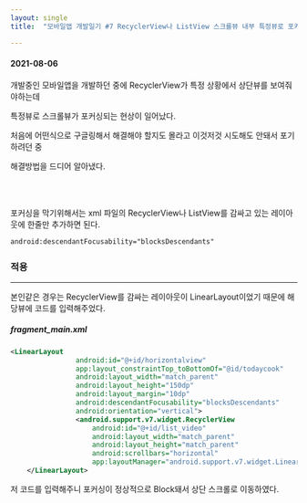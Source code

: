 ```yaml
---
layout: single
title:  "모바일앱 개발일기 #7 RecyclerView나 ListView 스크롤뷰 내부 특정뷰로 포커스 되는 현상 해결하기"

---
```


#### 2021-08-06

개발중인 모바일앱을 개발하던 중에 RecyclerView가 특정 상황에서  상단뷰를 보여줘야하는데

특정뷰로 스크롤뷰가 포커싱되는 현상이 일어났다.

처음에 어떤식으로 구글링해서 해결해야 할지도 몰라고 이것저것 시도해도 안돼서 포기하려던 중

해결방법을 드디어 알아냈다.

 <br/><br/>

포커싱을 막기위해서는 xml 파일의 RecyclerView나 ListView를 감싸고 있는 레이아웃에 한줄만 추가하면 된다.



```xml
android:descendantFocusability="blocksDescendants"
```





### 적용

---

본인같은 경우는 RecyclerView를 감싸는 레이아웃이 LinearLayout이었기 때문에 해당뷰에 코드를 입력해주었다. 

  ##### fragment_main.xml

```xml
<LinearLayout
                android:id="@+id/horizontalview"
                app:layout_constraintTop_toBottomOf="@id/todaycook"
                android:layout_width="match_parent"
                android:layout_height="150dp"
                android:layout_margin="10dp"
                android:descendantFocusability="blocksDescendants"
                android:orientation="vertical">
                <android.support.v7.widget.RecyclerView
                    android:id="@+id/list_video"
                    android:layout_width="match_parent"
                    android:layout_height="match_parent"
                    android:scrollbars="horizontal"
                    app:layoutManager="android.support.v7.widget.LinearLayoutManager"/>
    </LinearLayout>
```

저 코드를 입력해주니 포커싱이 정상적으로 Block돼서 상단 스크롤로 이동하였다.

 
